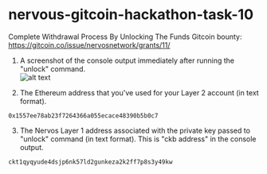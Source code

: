 # nervous-gitcoin-hackathon-task-10
Complete Withdrawal Process By Unlocking The Funds
Gitcoin bounty: https://gitcoin.co/issue/nervosnetwork/grants/11/

1. A screenshot of the console output immediately after running the "unlock" command.  
![alt text]()

2. The Ethereum address that you've used for your Layer 2 account (in text format).  
```
0x1557ee78ab23f7264366a055ecace48390b5b0c7
```

3. The Nervos Layer 1 address associated with the private key passed to "unlock" command (in text format). This is "ckb address" in the console output.  
```
ckt1qyqyude4dsjp6nk57ld2gunkeza2k2ff7p8s3y49kw
```